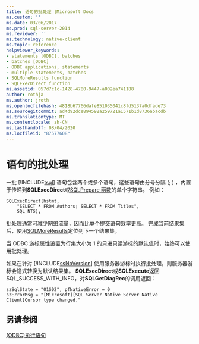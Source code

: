 ```yaml
---
title: 语句的批处理 |Microsoft Docs
ms.custom: ''
ms.date: 03/06/2017
ms.prod: sql-server-2014
ms.reviewer: ''
ms.technology: native-client
ms.topic: reference
helpviewer_keywords:
- statements [ODBC], batches
- batches [ODBC]
- ODBC applications, statements
- multiple statements, batches
- SQLMoreResults function
- SQLExecDirect function
ms.assetid: 057d7c1c-1428-4780-9447-a002ea741188
author: rothja
ms.author: jroth
ms.openlocfilehash: 4818b67766dafe851035041c8fd5137a0dfade73
ms.sourcegitcommit: ad4d92dce894592a259721a1571b1d8736abacdb
ms.translationtype: MT
ms.contentlocale: zh-CN
ms.lasthandoff: 08/04/2020
ms.locfileid: "87577608"
---
```

# <a name="batches-of-statements"></a>语句的批处理
  一批 [!INCLUDE[tsql](../../../includes/tsql-md.md)] 语句包含两个或多个语句，这些语句由分号分隔 (; ) ，内置于传递到**SQLExecDirect**或[SQLPrepare 函数](https://go.microsoft.com/fwlink/?LinkId=59360)的单个字符串。 例如：  
  
```  
SQLExecDirect(hstmt,   
    "SELECT * FROM Authors; SELECT * FROM Titles",  
    SQL_NTS);  
```  
  
 批处理通常可减少网络流量，因而比单个提交语句效率更高。 完成当前结果集后，使用[SQLMoreResults](../../native-client-odbc-api/sqlmoreresults.md)定位到下一个结果集。  
  
 当 ODBC 游标属性设置为行集大小为 1 的只进只读游标的默认值时，始终可以使用批处理。  
  
 如果在针对 [!INCLUDE[ssNoVersion](../../../includes/ssnoversion-md.md)] 使用服务器游标时执行批处理，则服务器游标会隐式转换为默认结果集。 **SQLExecDirect**或**SQLExecute**返回 SQL_SUCCESS_WITH_INFO，对**SQLGetDiagRec**的调用返回：  
  
```  
szSqlState = "01S02", pfNativeError = 0  
szErrorMsg = "[Microsoft][SQL Server Native Server Native Client]Cursor type changed."  
```  
  
## <a name="see-also"></a>另请参阅  
 [&#40;ODBC&#41;执行语句](executing-statements-odbc.md)  
  
  
